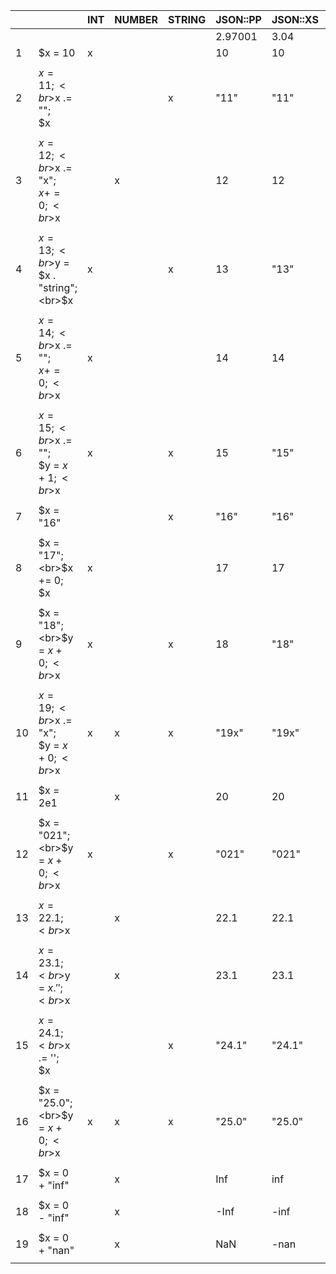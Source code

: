 |||INT|NUMBER|STRING|JSON::PP|JSON::XS|Cpanel::JSON::XS|JSON::Tiny|Mojo::JSON|YAML|YAML::XS|YAML::Syck|YAML::PP|
|-|-|-|-|-|-|-|-|-|-|-|-|-|-|
||||||2.97001|3.04|4.02|0.58|7.75|1.26|0.72|1.30|0.007|
|1|$x = 10|x|||10|10|10|10|10|10<br>|10<br>|10<br>|10<br>|
| | | | | | | | | | | | | | |
|2|$x = 11;<br>$x .= "";<br>$x<br>|||x|"11"|"11"|"11"|"11"|"11"|11<br>|'11'<br>|11<br>|'11'<br>|
| | | | | | | | | | | | | | |
|3|$x = 12;<br>$x .= "x";<br>$x += 0;<br>$x<br>||x||12|12|12.0|12|12|12<br>|12<br>|'12'<br>|12.0<br>|
| | | | | | | | | | | | | | |
|4|$x = 13;<br>$y = $x . "string";<br>$x<br>|x||x|13|"13"|13|13|13|13<br>|13<br>|13<br>|13<br>|
| | | | | | | | | | | | | | |
|5|$x = 14;<br>$x .= "";<br>$x += 0;<br>$x<br>|x|||14|14|14|14|14|14<br>|14<br>|14<br>|14<br>|
| | | | | | | | | | | | | | |
|6|$x = 15;<br>$x .= "";<br>$y = $x + 1;<br>$x<br>|x||x|15|"15"|15|15|15|15<br>|15<br>|15<br>|15<br>|
| | | | | | | | | | | | | | |
|7|$x = "16"|||x|"16"|"16"|"16"|"16"|"16"|16<br>|'16'<br>|16<br>|'16'<br>|
| | | | | | | | | | | | | | |
|8|$x = "17";<br>$x += 0;<br>$x<br>|x|||17|17|17|17|17|17<br>|17<br>|17<br>|17<br>|
| | | | | | | | | | | | | | |
|9|$x = "18";<br>$y = $x + 0;<br>$x<br>|x||x|18|"18"|18|18|18|18<br>|18<br>|18<br>|18<br>|
| | | | | | | | | | | | | | |
|10|$x = 19;<br>$x .= "x";<br>$y = $x + 0;<br>$x<br>|x|x|x|"19x"|"19x"|"19x"|"19x"|"19x"|19x<br>|19x<br>|19x<br>|19x<br>|
| | | | | | | | | | | | | | |
|11|$x = 2e1||x||20|20|20.0|20|20|20<br>|20<br>|'20'<br>|20.0<br>|
| | | | | | | | | | | | | | |
|12|$x = "021";<br>$y = $x + 0;<br>$x<br>|x||x|"021"|"021"|"021"|"021"|"021"|021<br>|021<br>|'021'<br>|'021'<br>|
| | | | | | | | | | | | | | |
|13|$x = 22.1;<br>$x<br>||x||22.1|22.1|22.1|22.1|22.1|22.1<br>|22.1<br>|'22.1'<br>|22.1<br>|
| | | | | | | | | | | | | | |
|14|$x = 23.1;<br>$y = $x . '';<br>$x<br>||x||23.1|23.1|23.1|23.1|23.1|23.1<br>|23.1<br>|'23.1'<br>|23.1<br>|
| | | | | | | | | | | | | | |
|15|$x = 24.1;<br>$x .= '';<br>$x<br>|||x|"24.1"|"24.1"|"24.1"|"24.1"|"24.1"|24.1<br>|'24.1'<br>|'24.1'<br>|'24.1'<br>|
| | | | | | | | | | | | | | |
|16|$x = "25.0";<br>$y = $x + 0;<br>$x<br>|x|x|x|"25.0"|"25.0"|"25.0"|"25.0"|"25.0"|25.0<br>|25.0<br>|'25.0'<br>|'25.0'<br>|
| | | | | | | | | | | | | | |
|17|$x = 0 + "inf"||x||Inf|inf|null|"Inf"|"Inf"|Inf<br>|Inf<br>|'Inf'<br>|.inf<br>|
| | | | | | | | | | | | | | |
|18|$x = 0 - "inf"||x||-Inf|-inf|null|"-Inf"|"-Inf"|-Inf<br>|-Inf<br>|'-Inf'<br>|-.inf<br>|
| | | | | | | | | | | | | | |
|19|$x = 0 + "nan"||x||NaN|-nan|null|"NaN"|"NaN"|NaN<br>|NaN<br>|'NaN'<br>|.nan<br>|
| | | | | | | | | | | | | | |

